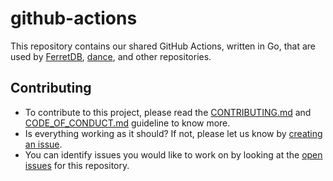 # github-actions

This repository contains our shared GitHub Actions, written in Go,
that are used by [FerretDB](https://github.com/FerretDB/FerretDB),
[dance](https://github.com/FerretDB/dance),
and other repositories.

## Contributing

* To contribute to this project, please read the [CONTRIBUTING.md](https://github.com/FerretDB/github-actions/blob/main/CONTRIBUTING.md)
and [CODE_OF_CONDUCT.md](https://github.com/FerretDB/FerretDB/blob/main/CODE_OF_CONDUCT.md) guideline to know more.
* Is everything working as it should?
If not, please let us know by [creating an issue](https://github.com/FerretDB/github-actions/issues/new/choose).
* You can identify issues you would like to work on by looking at the [open issues](https://github.com/FerretDB/github-actions/issues) for this repository.
